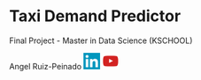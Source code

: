 # Taxi Demand Predictor
Final Project - Master in Data Science (KSCHOOL)

Angel Ruiz-Peinado [<img src="https://github.com/angelrps/MasterDataScience_FinalProject/blob/master/img/linkedin-icon.jpg" width="30" height="30" title="Github Logo">](https://www.linkedin.com/in/angelruizpeinado/)
[<img src="https://github.com/angelrps/MasterDataScience_FinalProject/blob/master/img/YouTube_icon.png" width="30" height="30" title="Github Logo">](https://www.youtube.com/channel/UCyTdvDYsex9jm1oQ4vyDUBA)
